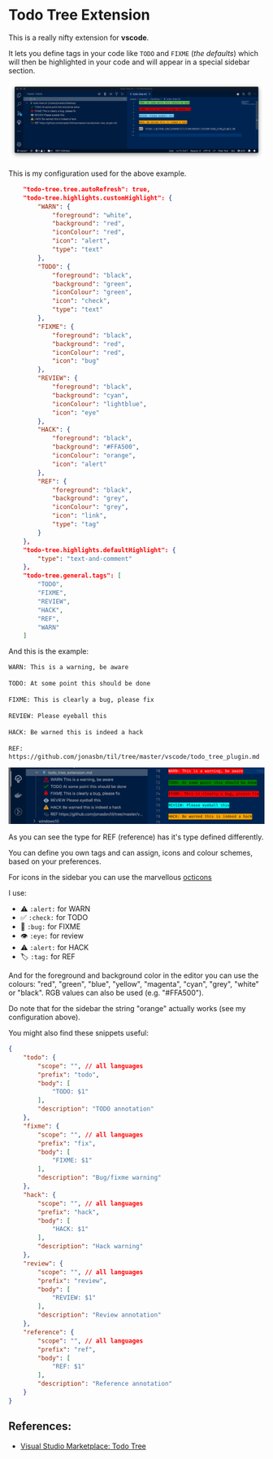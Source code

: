 # Todo Tree Extension

This is a really nifty extension for **vscode**.

It lets you define tags in your code like `TODO` and `FIXME` (_the defaults_) which will then be highlighted in your code and will appear in a special sidebar section.

![Todo Tree screenshot example](todo-tree.png)

This is my configuration used for the above example.

```json
    "todo-tree.tree.autoRefresh": true,
    "todo-tree.highlights.customHighlight": {
        "WARN": {
            "foreground": "white",
            "background": "red",
            "iconColour": "red",
            "icon": "alert",
            "type": "text"
        },
        "TODO": {
            "foreground": "black",
            "background": "green",
            "iconColour": "green",
            "icon": "check",
            "type": "text"
        },
        "FIXME": {
            "foreground": "black",
            "background": "red",
            "iconColour": "red",
            "icon": "bug"
        },
        "REVIEW": {
            "foreground": "black",
            "background": "cyan",
            "iconColour": "lightblue",
            "icon": "eye"
        },
        "HACK": {
            "foreground": "black",
            "background": "#FFA500",
            "iconColour": "orange",
            "icon": "alert"
        },
        "REF": {
            "foreground": "black",
            "background": "grey",
            "iconColour": "grey",
            "icon": "link",
            "type": "tag"
        }
    },
    "todo-tree.highlights.defaultHighlight": {
        "type": "text-and-comment"
    },
    "todo-tree.general.tags": [
        "TODO",
        "FIXME",
        "REVIEW",
        "HACK",
        "REF",
        "WARN"
    ]
```

And this is the example:

```
WARN: This is a warning, be aware

TODO: At some point this should be done

FIXME: This is clearly a bug, please fix

REVIEW: Please eyeball this

HACK: Be warned this is indeed a hack

REF: https://github.com/jonasbn/til/tree/master/vscode/todo_tree_plugin.md
```

![Second Todo Tree screenshot example](todo-tree-2.png)

As you can see the type for REF (reference) has it's type defined differently.

You can define you own tags and can assign, icons and colour schemes, based on your preferences.

For icons in the sidebar you can use the marvellous [octicons](https://octicons.github.com/)

I use:

- ⚠️ `:alert:` for WARN
- ✅ `:check:` for TODO
- 🐞 `:bug:` for FIXME
- 👁 `:eye:` for review
- ⚠️ `:alert:` for HACK
- 🏷 `:tag:` for REF

And for the foreground and background color in the editor you can use the colours: "red", "green", "blue", "yellow", "magenta", "cyan", "grey", "white" or "black". RGB values can also be used (e.g. "#FFA500").

Do note that for the sidebar the string "orange" actually works (see my configuration above).

You might also find these snippets useful:

```json
{
    "todo": {
        "scope": "", // all languages
        "prefix": "todo",
        "body": [
            "TODO: $1"
        ],
        "description": "TODO annotation"
    },
    "fixme": {
        "scope": "", // all languages
        "prefix": "fix",
        "body": [
            "FIXME: $1"
        ],
        "description": "Bug/fixme warning"
    },
    "hack": {
        "scope": "", // all languages
        "prefix": "hack",
        "body": [
            "HACK: $1"
        ],
        "description": "Hack warning"
    },
    "review": {
        "scope": "", // all languages
        "prefix": "review",
        "body": [
            "REVIEW: $1"
        ],
        "description": "Review annotation"
    },
    "reference": {
        "scope": "", // all languages
        "prefix": "ref",
        "body": [
            "REF: $1"
        ],
        "description": "Reference annotation"
    }
}
```

## References:

- [Visual Studio Marketplace: Todo Tree](https://marketplace.visualstudio.com/items?itemName=Gruntfuggly.todo-tree)
